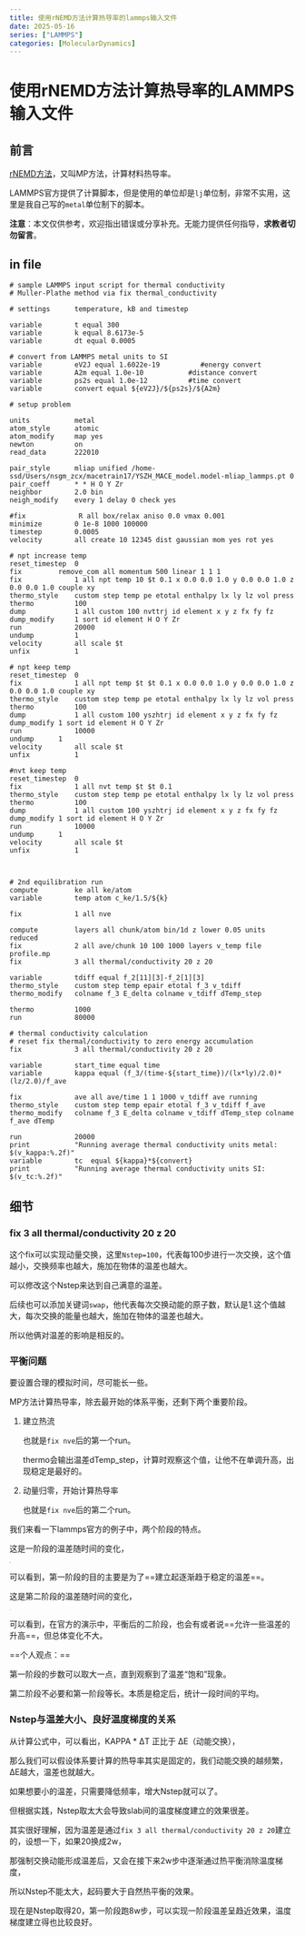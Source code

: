 ```yaml
---
title: 使用rNEMD方法计算热导率的lammps输入文件
date: 2025-05-16
series: ["LAMMPS"]
categories: [MolecularDynamics]
---
```


# 使用rNEMD方法计算热导率的LAMMPS输入文件

## 前言

[rNEMD方法](https://doi.org/10.1063/1.473271)，又叫MP方法，计算材料热导率。

LAMMPS官方提供了计算脚本，但是使用的单位却是`lj`单位制，非常不实用，这里是我自己写的`metal`单位制下的脚本。

**注意**：本文仅供参考，欢迎指出错误或分享补充。无能力提供任何指导，**求教者切勿留言**。

## in file

```
# sample LAMMPS input script for thermal conductivity
# Muller-Plathe method via fix thermal_conductivity

# settings      temperature, kB and timestep

variable        t equal 300
variable        k equal 8.6173e-5 
variable        dt equal 0.0005

# convert from LAMMPS metal units to SI
variable        eV2J equal 1.6022e-19          #energy convert
variable        A2m equal 1.0e-10           #distance convert
variable        ps2s equal 1.0e-12          #time convert  
variable        convert equal ${eV2J}/${ps2s}/${A2m}          

# setup problem

units           metal
atom_style      atomic
atom_modify     map yes
newton          on
read_data       222010

pair_style    	mliap unified /home-ssd/Users/nsgm_zcx/macetrain17/YSZH_MACE_model.model-mliap_lammps.pt 0
pair_coeff    	* * H O Y Zr
neighbor        2.0 bin
neigh_modify    every 1 delay 0 check yes

#fix             R all box/relax aniso 0.0 vmax 0.001
minimize        0 1e-8 1000 100000
timestep        0.0005
velocity        all create 10 12345 dist gaussian mom yes rot yes

# npt increase temp
reset_timestep  0
fix 		remove_com all momentum 500 linear 1 1 1
fix             1 all npt temp 10 $t 0.1 x 0.0 0.0 1.0 y 0.0 0.0 1.0 z 0.0 0.0 1.0 couple xy
thermo_style    custom step temp pe etotal enthalpy lx ly lz vol press
thermo          100
dump            1 all custom 100 nvttrj id element x y z fx fy fz
dump_modify     1 sort id element H O Y Zr
run             20000
undump          1
velocity        all scale $t
unfix           1

# npt keep temp
reset_timestep  0
fix             1 all npt temp $t $t 0.1 x 0.0 0.0 1.0 y 0.0 0.0 1.0 z 0.0 0.0 1.0 couple xy
thermo_style    custom step temp pe etotal enthalpy lx ly lz vol press
thermo          100
dump	    	1 all custom 100 yszhtrj id element x y z fx fy fz 
dump_modify	1 sort id element H O Y Zr
run             10000
undump		1
velocity        all scale $t
unfix           1

#nvt keep temp
reset_timestep  0
fix             1 all nvt temp $t $t 0.1 
thermo_style    custom step temp pe etotal enthalpy lx ly lz vol press
thermo          100
dump	    	1 all custom 100 yszhtrj id element x y z fx fy fz 
dump_modify	1 sort id element H O Y Zr
run             10000
undump		1
velocity        all scale $t
unfix           1



# 2nd equilibration run
compute         ke all ke/atom
variable        temp atom c_ke/1.5/${k}

fix             1 all nve

compute         layers all chunk/atom bin/1d z lower 0.05 units reduced
fix             2 all ave/chunk 10 100 1000 layers v_temp file profile.mp
fix             3 all thermal/conductivity 20 z 20

variable        tdiff equal f_2[11][3]-f_2[1][3]
thermo_style    custom step temp epair etotal f_3 v_tdiff
thermo_modify   colname f_3 E_delta colname v_tdiff dTemp_step

thermo          1000
run             80000

# thermal conductivity calculation
# reset fix thermal/conductivity to zero energy accumulation
fix             3 all thermal/conductivity 20 z 20

variable        start_time equal time
variable        kappa equal (f_3/(time-${start_time})/(lx*ly)/2.0)*(lz/2.0)/f_ave

fix             ave all ave/time 1 1 1000 v_tdiff ave running
thermo_style    custom step temp epair etotal f_3 v_tdiff f_ave
thermo_modify   colname f_3 E_delta colname v_tdiff dTemp_step colname f_ave dTemp

run             20000
print           "Running average thermal conductivity units metal: $(v_kappa:%.2f)"
variable        tc  equal ${kappa}*${convert}
print           "Running average thermal conductivity units SI: $(v_tc:%.2f)"
```

## 细节

### fix             3 all thermal/conductivity 20 z 20

这个fix可以实现动量交换，这里`Nstep=100`，代表每100步进行一次交换，这个值越小，交换频率也越大，施加在物体的温差也越大。

可以修改这个Nstep来达到自己满意的温差。

后续也可以添加关键词`swap`，他代表每次交换动能的原子数，默认是1.这个值越大，每次交换的能量也越大，施加在物体的温差也越大。

所以他俩对温差的影响是相反的。

### 平衡问题

要设置合理的模拟时间，尽可能长一些。

MP方法计算热导率，除去最开始的体系平衡，还剩下两个重要阶段。

1. 建立热流

   也就是`fix nve`后的第一个run。

   thermo会输出温差dTemp_step，计算时观察这个值，让他不在单调升高，出现稳定是最好的。

2. 动量归零，开始计算热导率

   也就是`fix nve`后的第二个run。

我们来看一下lammps官方的例子中，两个阶段的特点。

这是一阶段的温差随时间的变化，

<img src="https://xiaoxiaobuaigugujiao.oss-cn-beijing.aliyuncs.com/img/MP2.png" style="zoom:10%;" />

可以看到，第一阶段的目的主要是为了==建立起逐渐趋于稳定的温差==。

这是第二阶段的温差随时间的变化，

<img src="https://xiaoxiaobuaigugujiao.oss-cn-beijing.aliyuncs.com/img/MP3.png" style="zoom:10%;" />

可以看到，在官方的演示中，平衡后的二阶段，也会有或者说==允许一些温差的升高==，但总体变化不大。

==个人观点：==

第一阶段的步数可以取大一点，直到观察到了温差“饱和”现象。

第二阶段不必要和第一阶段等长。本质是稳定后，统计一段时间的平均。

### Nstep与温差大小、良好温度梯度的关系



从计算公式中，可以看出，KAPPA * ΔT  正比于 ΔE（动能交换），

那么我们可以假设体系要计算的热导率其实是固定的，我们动能交换的越频繁，ΔE越大，温差也就越大。

如果想要小的温差，只需要降低频率，增大Nstep就可以了。

但根据实践，Nstep取太大会导致slab间的温度梯度建立的效果很差。

其实很好理解，因为温差是通过`fix 3 all thermal/conductivity 20 z 20`建立的，设想一下，如果20换成2w，

那强制交换动能形成温差后，又会在接下来2w步中逐渐通过热平衡消除温度梯度，

所以Nstep不能太大，起码要大于自然热平衡的效果。

现在是Nstep取得20，第一阶段跑8w步，可以实现一阶段温差呈趋近效果，温度梯度建立得也比较良好。





